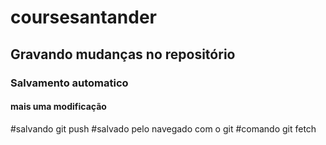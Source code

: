 # coursesantander
## Gravando mudanças no repositório 
### Salvamento automatico
#### mais uma modificação
#salvando git push
#salvado pelo navegado com o git
#comando git fetch
